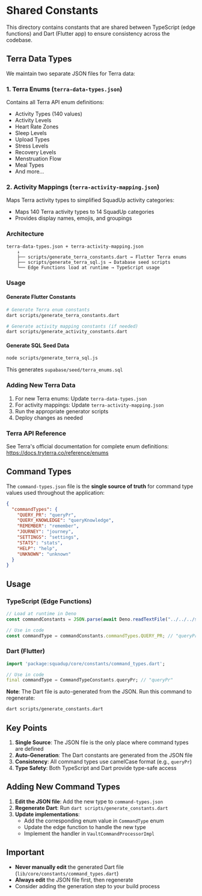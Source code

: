 # Shared Constants

This directory contains constants that are shared between TypeScript (edge functions) and Dart (Flutter app) to ensure consistency across the codebase.

## Terra Data Types

We maintain two separate JSON files for Terra data:

### 1. Terra Enums (`terra-data-types.json`)

Contains all Terra API enum definitions:
- Activity Types (140 values)
- Activity Levels
- Heart Rate Zones
- Sleep Levels
- Upload Types
- Stress Levels
- Recovery Levels
- Menstruation Flow
- Meal Types
- And more...

### 2. Activity Mappings (`terra-activity-mapping.json`)

Maps Terra activity types to simplified SquadUp activity categories:
- Maps 140 Terra activity types to 14 SquadUp categories
- Provides display names, emojis, and groupings

### Architecture

```
terra-data-types.json + terra-activity-mapping.json
    ↓
    ├── scripts/generate_terra_constants.dart → Flutter Terra enums
    ├── scripts/generate_terra_sql.js → Database seed scripts
    └── Edge Functions load at runtime → TypeScript usage
```

### Usage

#### Generate Flutter Constants
```bash
# Generate Terra enum constants
dart scripts/generate_terra_constants.dart

# Generate activity mapping constants (if needed)
dart scripts/generate_activity_constants.dart
```

#### Generate SQL Seed Data
```bash
node scripts/generate_terra_sql.js
```
This generates `supabase/seed/terra_enums.sql`

### Adding New Terra Data

1. For new Terra enums: Update `terra-data-types.json`
2. For activity mappings: Update `terra-activity-mapping.json`
3. Run the appropriate generator scripts
4. Deploy changes as needed

### Terra API Reference

See Terra's official documentation for complete enum definitions:
https://docs.tryterra.co/reference/enums

## Command Types

The `command-types.json` file is the **single source of truth** for command type values used throughout the application:

```json
{
  "commandTypes": {
    "QUERY_PR": "queryPr",
    "QUERY_KNOWLEDGE": "queryKnowledge",
    "REMEMBER": "remember",
    "JOURNEY": "journey",
    "SETTINGS": "settings",
    "STATS": "stats",
    "HELP": "help",
    "UNKNOWN": "unknown"
  }
}
```

## Usage

### TypeScript (Edge Functions)
```typescript
// Load at runtime in Deno
const commandConstants = JSON.parse(await Deno.readTextFile("../../../shared/constants/command-types.json"))

// Use in code
const commandType = commandConstants.commandTypes.QUERY_PR; // "queryPr"
```

### Dart (Flutter)
```dart
import 'package:squadup/core/constants/command_types.dart';

// Use in code
final commandType = CommandTypeConstants.queryPr; // "queryPr"
```

**Note**: The Dart file is auto-generated from the JSON. Run this command to regenerate:
```bash
dart scripts/generate_constants.dart
```

## Key Points

1. **Single Source**: The JSON file is the only place where command types are defined
2. **Auto-Generation**: The Dart constants are generated from the JSON file
3. **Consistency**: All command types use camelCase format (e.g., `queryPr`)
4. **Type Safety**: Both TypeScript and Dart provide type-safe access

## Adding New Command Types

1. **Edit the JSON file**: Add the new type to `command-types.json`
2. **Regenerate Dart**: Run `dart scripts/generate_constants.dart`
3. **Update implementations**:
   - Add the corresponding enum value in `CommandType` enum
   - Update the edge function to handle the new type
   - Implement the handler in `VaultCommandProcessorImpl`

## Important

- **Never manually edit** the generated Dart file (`lib/core/constants/command_types.dart`)
- **Always edit** the JSON file first, then regenerate
- Consider adding the generation step to your build process